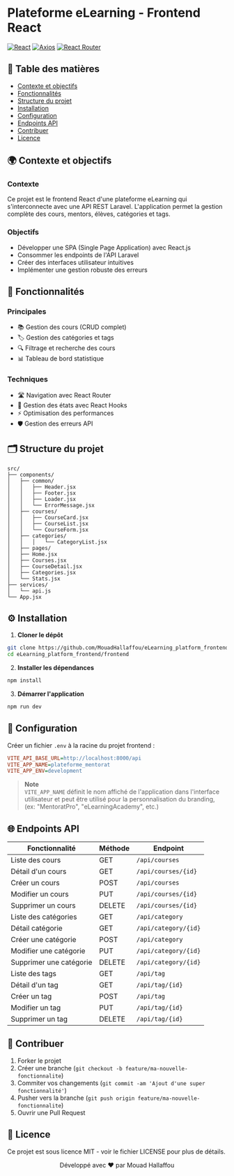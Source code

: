 # Plateforme eLearning - Frontend React

[![React](https://img.shields.io/badge/React-18.2-blue)](https://reactjs.org/)
[![Axios](https://img.shields.io/badge/Axios-1.3-green)](https://axios-http.com/)
[![React Router](https://img.shields.io/badge/React_Router-6.8-lightgrey)](https://reactrouter.com/)

## 📝 Table des matières
- [Contexte et objectifs](#-contexte-et-objectifs)
- [Fonctionnalités](#-fonctionnalités)
- [Structure du projet](#-structure-du-projet)
- [Installation](#-installation)
- [Configuration](#-configuration)
- [Endpoints API](#-endpoints-api)
- [Contribuer](#-contribuer)
- [Licence](#-licence)

## 🌍 Contexte et objectifs

### Contexte
Ce projet est le frontend React d'une plateforme eLearning qui s'interconnecte avec une API REST Laravel. L'application permet la gestion complète des cours, mentors, élèves, catégories et tags.

### Objectifs
- Développer une SPA (Single Page Application) avec React.js
- Consommer les endpoints de l'API Laravel
- Créer des interfaces utilisateur intuitives
- Implémenter une gestion robuste des erreurs

## 🚀 Fonctionnalités

### Principales
- 📚 Gestion des cours (CRUD complet)
- 🏷️ Gestion des catégories et tags
- 🔍 Filtrage et recherche des cours
- 📊 Tableau de bord statistique

### Techniques
- 🛣️ Navigation avec React Router
- 🔄 Gestion des états avec React Hooks
- ⚡ Optimisation des performances
- 🛡️ Gestion des erreurs API

## 🗂️ Structure du projet

```
src/
├── components/
│   ├── common/
│   │   ├── Header.jsx
│   │   ├── Footer.jsx
│   │   ├── Loader.jsx
│   │   └── ErrorMessage.jsx
│   ├── courses/
│   │   ├── CourseCard.jsx
│   │   ├── CourseList.jsx
│   │   └── CourseForm.jsx
│   ├── categories/
│   │   │   └── CategoryList.jsx
│   ├── pages/
│   ├── Home.jsx
│   ├── Courses.jsx
│   ├── CourseDetail.jsx
│   ├── Categories.jsx
│   └── Stats.jsx
├── services/
│   └── api.js
└── App.jsx
```

## ⚙️ Installation

1. **Cloner le dépôt**
```bash
git clone https://github.com/MouadHallaffou/eLearning_platform_frontend.git
cd eLearning_platform_frontend/frontend
```

2. **Installer les dépendances**
```bash
npm install
```

3. **Démarrer l'application**
```bash
npm run dev
```

## 🔧 Configuration

Créer un fichier `.env` à la racine du projet frontend :
```ini
VITE_API_BASE_URL=http://localhost:8000/api
VITE_APP_NAME=plateforme_mentorat
VITE_APP_ENV=development
```
> **Note**  
> `VITE_APP_NAME` définit le nom affiché de l'application dans l'interface utilisateur et peut être utilisé pour la personnalisation du branding, (ex: "MentoratPro", "eLearningAcademy", etc.)

## 🌐 Endpoints API

| Fonctionnalité | Méthode | Endpoint |
|----------------|---------|----------|
| Liste des cours | GET | `/api/courses` |
| Détail d'un cours | GET | `/api/courses/{id}` |
| Créer un cours | POST | `/api/courses` |
| Modifier un cours | PUT | `/api/courses/{id}` |
| Supprimer un cours | DELETE | `/api/courses/{id}` |
| Liste des catégories | GET | `/api/category` |
| Détail catégorie | GET | `/api/category/{id}` |
| Créer une catégorie | POST | `/api/category` |
| Modifier une catégorie | PUT | `/api/category/{id}` |
| Supprimer une catégorie | DELETE | `/api/category/{id}` |
| Liste des tags | GET | `/api/tag` |
| Détail d'un tag | GET | `/api/tag/{id}` |
| Créer un tag | POST | `/api/tag` |
| Modifier un tag | PUT | `/api/tag/{id}` |
| Supprimer un tag | DELETE | `/api/tag/{id}` |

## 🤝 Contribuer

1. Forker le projet
2. Créer une branche (`git checkout -b feature/ma-nouvelle-fonctionnalite`)
3. Commiter vos changements (`git commit -am 'Ajout d'une super fonctionnalité'`)
4. Pusher vers la branche (`git push origin feature/ma-nouvelle-fonctionnalite`)
5. Ouvrir une Pull Request

## 📜 Licence

Ce projet est sous licence MIT - voir le fichier LICENSE pour plus de détails.

<div align="center">
  <p>Développé avec ❤️ par Mouad Hallaffou</p>
</div>
